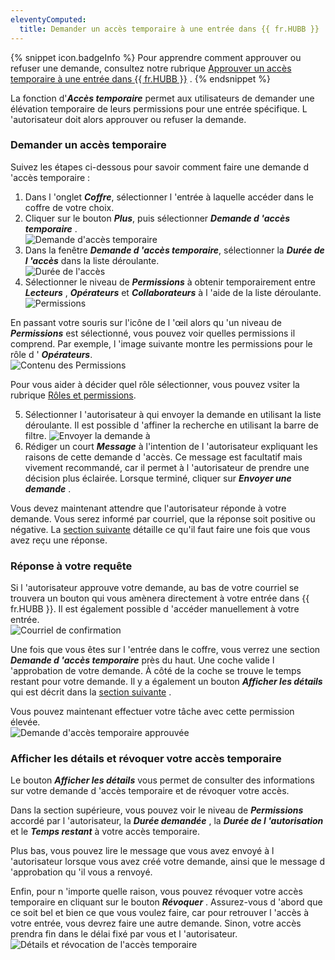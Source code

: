 ```yaml
---
eleventyComputed:
  title: Demander un accès temporaire à une entrée dans {{ fr.HUBB }}
---
```

{% snippet icon.badgeInfo %} 
Pour apprendre comment approuver ou refuser une demande, consultez notre rubrique [Approuver un accès temporaire à une entrée dans {{ fr.HUBB }}](/fr/hub/web-interface/hub-overview/temporary-access-hub-business/approve-temporary-access-to-an-entry/) . 
{% endsnippet %}
 
La fonction d'***Accès temporaire*** permet aux utilisateurs de demander une élévation temporaire de leurs permissions pour une entrée spécifique. L 'autorisateur doit alors approuver ou refuser la demande. 

### Demander un accès temporaire 

Suivez les étapes ci-dessous pour savoir comment faire une demande d 'accès temporaire :  

1. Dans l 'onglet ***Coffre***, sélectionner l 'entrée à laquelle accéder dans le coffre de votre choix. 
1. Cliquer sur le bouton ***Plus***, puis sélectionner ***Demande d 'accès temporaire*** .  
![Demande d'accès temporaire](https://webdevolutions.azureedge.net/docs/fr/hub/Hub2132.png) 
1. Dans la fenêtre ***Demande d 'accès temporaire***, sélectionner la ***Durée de l 'accès*** dans la liste déroulante.  
![Durée de l'accès](https://webdevolutions.azureedge.net/docs/fr/hub/Hub2133.png) 
1. Sélectionner le niveau de ***Permissions*** à obtenir temporairement entre ***Lecteurs*** , ***Opérateurs*** et ***Collaborateurs*** à l 'aide de la liste déroulante.  
![Permissions](https://webdevolutions.azureedge.net/docs/fr/hub/Hub2134.png) 

En passant votre souris sur l'icône de l 'œil alors qu 'un niveau de ***Permissions*** est sélectionné, vous pouvez voir quelles permissions il comprend. Par exemple, l 'image suivante montre les permissions pour le rôle d ' ***Opérateurs***.  
![Contenu des Permissions](https://webdevolutions.azureedge.net/docs/fr/hub/Hub2135.png) 

Pour vous aider à décider quel rôle sélectionner, vous pouvez vsiter la rubrique [Rôles et permissions](/fr/hub/web-interface/hub-overview/administration/configuration-security/system-permissions/roles-permissions/).  

5. Sélectionner l 'autorisateur à qui envoyer la demande en utilisant la liste déroulante. Il est possible d 'affiner la recherche en utilisant la barre de filtre. 
![Envoyer la demande à](https://webdevolutions.azureedge.net/docs/fr/hub/Hub2136.png) 
1. Rédiger un court ***Message*** à l'intention de l 'autorisateur expliquant les raisons de cette demande d 'accès. Ce message est facultatif mais vivement recommandé, car il permet à l 'autorisateur de prendre une décision plus éclairée. Lorsque terminé, cliquer sur ***Envoyer une demande*** .  

Vous devez maintenant attendre que l'autorisateur réponde à votre demande. Vous serez informé par courriel, que la réponse soit positive ou négative. La [section suivante](#réponse-à-votre-requête) détaille ce qu'il faut faire une fois que vous avez reçu une réponse. 

### Réponse à votre requête 

Si l 'autorisateur approuve votre demande, au bas de votre courriel se trouvera un bouton qui vous amènera directement à votre entrée dans {{ fr.HUBB }}. Il est également possible d 'accéder manuellement à votre entrée.  
![Courriel de confirmation](https://webdevolutions.azureedge.net/docs/fr/hub/Hub2137.png) 

Une fois que vous êtes sur l 'entrée dans le coffre, vous verrez une section ***Demande d 'accès temporaire*** près du haut. Une coche valide l 'approbation de votre demande. À côté de la coche se trouve le temps restant pour votre demande. Il y a également un bouton ***Afficher les détails*** qui est décrit dans la [section suivante](#afficher-les-détails-et-révoquer-votre-accès-temporaire) .  

Vous pouvez maintenant effectuer votre tâche avec cette permission élevée.  
![Demande d'accès temporaire approuvée](https://webdevolutions.azureedge.net/docs/fr/hub/Hub2139.png) 

### Afficher les détails et révoquer votre accès temporaire 

Le bouton ***Afficher les détails*** vous permet de consulter des informations sur votre demande d 'accès temporaire et de révoquer votre accès.  

Dans la section supérieure, vous pouvez voir le niveau de ***Permissions*** accordé par l 'autorisateur, la ***Durée demandée*** , la ***Durée de l 'autorisation*** et le ***Temps restant*** à votre accès temporaire.  

Plus bas, vous pouvez lire le message que vous avez envoyé à l 'autorisateur lorsque vous avez créé votre demande, ainsi que le message d 'approbation qu 'il vous a renvoyé.  

Enfin, pour n 'importe quelle raison, vous pouvez révoquer votre accès temporaire en cliquant sur le bouton ***Révoquer*** . Assurez-vous d 'abord que ce soit bel et bien ce que vous voulez faire, car pour retrouver l 'accès à votre entrée, vous devrez faire une autre demande. Sinon, votre accès prendra fin dans le délai fixé par vous et l 'autorisateur.  
![Détails et révocation de l'accès temporaire](https://webdevolutions.azureedge.net/docs/fr/hub/Hub2138.png) 
